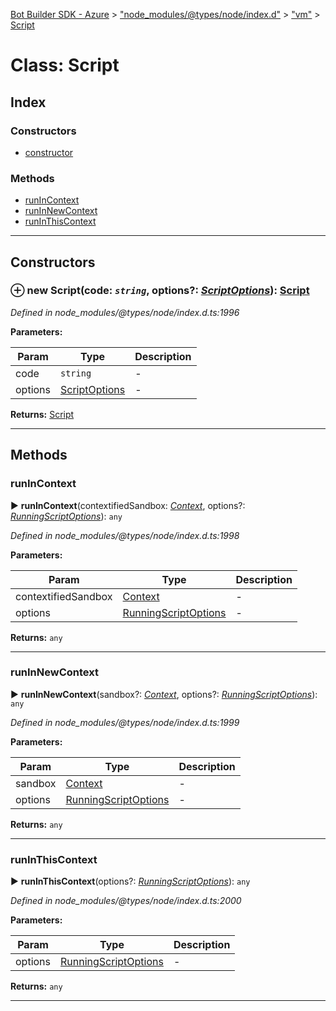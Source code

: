 [Bot Builder SDK - Azure](../README.md) > ["node_modules/@types/node/index.d"](../modules/_node_modules__types_node_index_d_.md) > ["vm"](../modules/_node_modules__types_node_index_d_._vm_.md) > [Script](../classes/_node_modules__types_node_index_d_._vm_.script.md)



# Class: Script

## Index

### Constructors

* [constructor](_node_modules__types_node_index_d_._vm_.script.md#constructor)


### Methods

* [runInContext](_node_modules__types_node_index_d_._vm_.script.md#runincontext)
* [runInNewContext](_node_modules__types_node_index_d_._vm_.script.md#runinnewcontext)
* [runInThisContext](_node_modules__types_node_index_d_._vm_.script.md#runinthiscontext)



---
## Constructors
<a id="constructor"></a>


### ⊕ **new Script**(code: *`string`*, options?: *[ScriptOptions](../interfaces/_node_modules__types_node_index_d_._vm_.scriptoptions.md)*): [Script](_node_modules__types_node_index_d_._vm_.script.md)


*Defined in node_modules/@types/node/index.d.ts:1996*



**Parameters:**

| Param | Type | Description |
| ------ | ------ | ------ |
| code | `string`   |  - |
| options | [ScriptOptions](../interfaces/_node_modules__types_node_index_d_._vm_.scriptoptions.md)   |  - |





**Returns:** [Script](_node_modules__types_node_index_d_._vm_.script.md)

---


## Methods
<a id="runincontext"></a>

###  runInContext

► **runInContext**(contextifiedSandbox: *[Context](../interfaces/_node_modules__types_node_index_d_._vm_.context.md)*, options?: *[RunningScriptOptions](../interfaces/_node_modules__types_node_index_d_._vm_.runningscriptoptions.md)*): `any`



*Defined in node_modules/@types/node/index.d.ts:1998*



**Parameters:**

| Param | Type | Description |
| ------ | ------ | ------ |
| contextifiedSandbox | [Context](../interfaces/_node_modules__types_node_index_d_._vm_.context.md)   |  - |
| options | [RunningScriptOptions](../interfaces/_node_modules__types_node_index_d_._vm_.runningscriptoptions.md)   |  - |





**Returns:** `any`





___

<a id="runinnewcontext"></a>

###  runInNewContext

► **runInNewContext**(sandbox?: *[Context](../interfaces/_node_modules__types_node_index_d_._vm_.context.md)*, options?: *[RunningScriptOptions](../interfaces/_node_modules__types_node_index_d_._vm_.runningscriptoptions.md)*): `any`



*Defined in node_modules/@types/node/index.d.ts:1999*



**Parameters:**

| Param | Type | Description |
| ------ | ------ | ------ |
| sandbox | [Context](../interfaces/_node_modules__types_node_index_d_._vm_.context.md)   |  - |
| options | [RunningScriptOptions](../interfaces/_node_modules__types_node_index_d_._vm_.runningscriptoptions.md)   |  - |





**Returns:** `any`





___

<a id="runinthiscontext"></a>

###  runInThisContext

► **runInThisContext**(options?: *[RunningScriptOptions](../interfaces/_node_modules__types_node_index_d_._vm_.runningscriptoptions.md)*): `any`



*Defined in node_modules/@types/node/index.d.ts:2000*



**Parameters:**

| Param | Type | Description |
| ------ | ------ | ------ |
| options | [RunningScriptOptions](../interfaces/_node_modules__types_node_index_d_._vm_.runningscriptoptions.md)   |  - |





**Returns:** `any`





___


